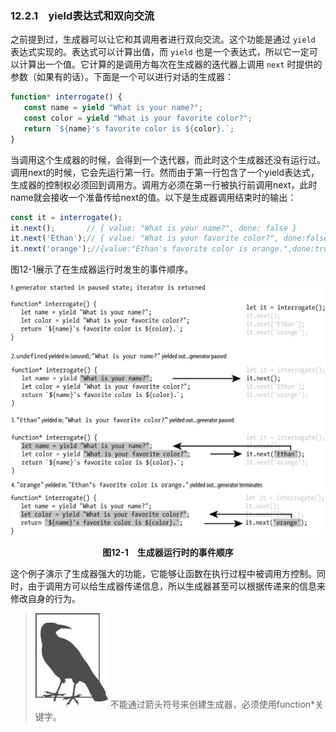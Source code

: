 ### 12.2.1　yield表达式和双向交流

之前提到过，生成器可以让它和其调用者进行双向交流。这个功能是通过 `yield` 表达式实现的。表达式可以计算出值，而 `yield` 也是一个表达式，所以它一定可以计算出一个值。它计算的是调用方每次在生成器的迭代器上调用 `next` 时提供的参数（如果有的话）。下面是一个可以进行对话的生成器：

```javascript
function* interrogate() {
   const name = yield "What is your name?";
   const color = yield "What is your favorite color?";
   return `${name}'s favorite color is ${color}.`;
} 
```

当调用这个生成器的时候，会得到一个迭代器，而此时这个生成器还没有运行过。调用next的时候，它会先运行第一行。然而由于第一行包含了一个yield表达式，生成器的控制权必须回到调用方。调用方必须在第一行被执行前调用next，此时name就会接收一个准备传给next的值。以下是生成器调用结束时的输出：

```javascript
const it = interrogate();
it.next();       // { value: "What is your name?", done: false }
it.next('Ethan');// { value: "What is your favorite color?", done:false}
it.next('orange');//{value:"Ethan's favorite color is orange.",done:true}
```

图12-1展示了在生成器运行时发生的事件顺序。

![14.png](../images/14.png)
<center class="my_markdown"><b class="my_markdown">图12-1　生成器运行时的事件顺序</b></center>

这个例子演示了生成器强大的功能，它能够让函数在执行过程中被调用方控制。同时，由于调用方可以给生成器传递信息，所以生成器甚至可以根据传递来的信息来修改自身的行为。

> <img class="my_markdown" src="../images/2.png" style="width:116px;  height: 151px; " width="10%"/>
> 不能通过箭头符号来创建生成器，必须使用function*关键字。

